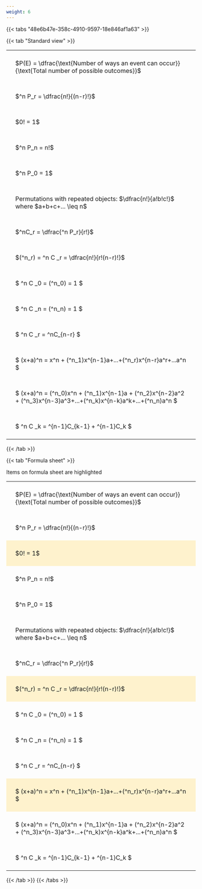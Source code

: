 ```yaml
---
weight: 6
---
```


{{< tabs "48e6b47e-358c-4910-9597-18e846af1a63" >}}

{{< tab "Standard view" >}}

<style type="text/css">
#T_96d27 th.col_heading {
  text-align: left;
  font-size: 1em;
}
#T_96d27 td {
  text-align: left;
  font-size: 1em;
  padding: 1.5em;
}
</style>
<table id="T_96d27">
  <thead>
  </thead>
  <tbody>
    <tr>
      <td id="T_96d27_row0_col0" class="data row0 col0" >$P(E) = \dfrac{\text{Number of ways an event can occur}}{\text{Total number of possible outcomes}}$</td>
    </tr>
    <tr>
      <td id="T_96d27_row1_col0" class="data row1 col0" >$^n P_r = \dfrac{n!}{(n-r)!}$</td>
    </tr>
    <tr>
      <td id="T_96d27_row2_col0" class="data row2 col0" >$0! = 1$</td>
    </tr>
    <tr>
      <td id="T_96d27_row3_col0" class="data row3 col0" >$^n P_n = n!$</td>
    </tr>
    <tr>
      <td id="T_96d27_row4_col0" class="data row4 col0" >$^n P_0 = 1$</td>
    </tr>
    <tr>
      <td id="T_96d27_row5_col0" class="data row5 col0" >Permutations with repeated objects: $\dfrac{n!}{a!b!c!}$ where $a+b+c+... \leq n$</td>
    </tr>
    <tr>
      <td id="T_96d27_row6_col0" class="data row6 col0" >$^nC_r = \dfrac{^n P_r}{r!}$</td>
    </tr>
    <tr>
      <td id="T_96d27_row7_col0" class="data row7 col0" >$(^n_r) = ^n C _r = \dfrac{n!}{r!(n-r)!}$</td>
    </tr>
    <tr>
      <td id="T_96d27_row8_col0" class="data row8 col0" >$ ^n C _0 = (^n_0) = 1 $</td>
    </tr>
    <tr>
      <td id="T_96d27_row9_col0" class="data row9 col0" >$ ^n C _n = (^n_n) = 1 $</td>
    </tr>
    <tr>
      <td id="T_96d27_row10_col0" class="data row10 col0" >$ ^n C _r = ^nC_{n-r} $</td>
    </tr>
    <tr>
      <td id="T_96d27_row11_col0" class="data row11 col0" >$ (x+a)^n = x^n + (^n_1)x^{n-1}a+...+(^n_r)x^{n-r}a^r+...a^n    $</td>
    </tr>
    <tr>
      <td id="T_96d27_row12_col0" class="data row12 col0" >$ (x+a)^n = (^n_0)x^n + (^n_1)x^{n-1}a + (^n_2)x^{n-2}a^2 + (^n_3)x^{n-3}a^3+...+(^n_k)x^{n-k}a^k+...+(^n_n)a^n $</td>
    </tr>
    <tr>
      <td id="T_96d27_row13_col0" class="data row13 col0" >$ ^n C _k = ^{n-1}C_{k-1} + ^{n-1}C_k $</td>
    </tr>
  </tbody>
</table>
{{< /tab >}}

{{< tab "Formula sheet" >}}

Items on formula sheet are highlighted 
<br>
<style type="text/css">
#T_609c5 th.col_heading {
  text-align: left;
  font-size: 1em;
}
#T_609c5 td {
  text-align: left;
  font-size: 1em;
  padding: 1.5em;
}
#T_609c5_row0_col0, #T_609c5_row1_col0, #T_609c5_row3_col0, #T_609c5_row4_col0, #T_609c5_row5_col0, #T_609c5_row6_col0, #T_609c5_row8_col0, #T_609c5_row9_col0, #T_609c5_row10_col0, #T_609c5_row12_col0, #T_609c5_row13_col0 {
  background-color: rgba(0,0,0,0);
}
#T_609c5_row2_col0, #T_609c5_row7_col0, #T_609c5_row11_col0 {
  background-color: rgba(255,194,10, 0.2);
}
</style>
<table id="T_609c5">
  <thead>
  </thead>
  <tbody>
    <tr>
      <td id="T_609c5_row0_col0" class="data row0 col0" >$P(E) = \dfrac{\text{Number of ways an event can occur}}{\text{Total number of possible outcomes}}$</td>
    </tr>
    <tr>
      <td id="T_609c5_row1_col0" class="data row1 col0" >$^n P_r = \dfrac{n!}{(n-r)!}$</td>
    </tr>
    <tr>
      <td id="T_609c5_row2_col0" class="data row2 col0" >$0! = 1$</td>
    </tr>
    <tr>
      <td id="T_609c5_row3_col0" class="data row3 col0" >$^n P_n = n!$</td>
    </tr>
    <tr>
      <td id="T_609c5_row4_col0" class="data row4 col0" >$^n P_0 = 1$</td>
    </tr>
    <tr>
      <td id="T_609c5_row5_col0" class="data row5 col0" >Permutations with repeated objects: $\dfrac{n!}{a!b!c!}$ where $a+b+c+... \leq n$</td>
    </tr>
    <tr>
      <td id="T_609c5_row6_col0" class="data row6 col0" >$^nC_r = \dfrac{^n P_r}{r!}$</td>
    </tr>
    <tr>
      <td id="T_609c5_row7_col0" class="data row7 col0" >$(^n_r) = ^n C _r = \dfrac{n!}{r!(n-r)!}$</td>
    </tr>
    <tr>
      <td id="T_609c5_row8_col0" class="data row8 col0" >$ ^n C _0 = (^n_0) = 1 $</td>
    </tr>
    <tr>
      <td id="T_609c5_row9_col0" class="data row9 col0" >$ ^n C _n = (^n_n) = 1 $</td>
    </tr>
    <tr>
      <td id="T_609c5_row10_col0" class="data row10 col0" >$ ^n C _r = ^nC_{n-r} $</td>
    </tr>
    <tr>
      <td id="T_609c5_row11_col0" class="data row11 col0" >$ (x+a)^n = x^n + (^n_1)x^{n-1}a+...+(^n_r)x^{n-r}a^r+...a^n    $</td>
    </tr>
    <tr>
      <td id="T_609c5_row12_col0" class="data row12 col0" >$ (x+a)^n = (^n_0)x^n + (^n_1)x^{n-1}a + (^n_2)x^{n-2}a^2 + (^n_3)x^{n-3}a^3+...+(^n_k)x^{n-k}a^k+...+(^n_n)a^n $</td>
    </tr>
    <tr>
      <td id="T_609c5_row13_col0" class="data row13 col0" >$ ^n C _k = ^{n-1}C_{k-1} + ^{n-1}C_k $</td>
    </tr>
  </tbody>
</table>
{{< /tab >}}
{{< /tabs >}}